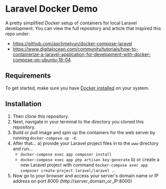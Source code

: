 # Laravel Docker Demo
A pretty simplified Docker setup of containers for local Laravel development. You can view the full repository and article that inspired this repo under:
- https://github.com/aschmelyun/docker-compose-laravel
- https://www.digitalocean.com/community/tutorials/how-to-containerize-a-laravel-application-for-development-with-docker-compose-on-ubuntu-18-04

## Requirements
To get started, make sure you have [Docker installed](https://docs.docker.com/docker-for-windows/install/) on your system.

## Installation
1. Then clone this repository.
2. Next, navigate in your terminal to the directory you cloned this repository.
3. Build or pull image and spin up the containers for the web server by running `docker-compose up -d`.
4. After that...
   a) provide your Laravel project files in to the `www` directory and run...
     - `docker-compose exec app composer install`
     - `docker-compose exec app php artisan key:generate`
   b) or create a new Laravel project with command `docker-compose exec app composer create-project laravel/laravel .`.
5. Now go to your browser and access your server's domain name or IP address on port 8000 (http://server_domain_or_IP:8000)